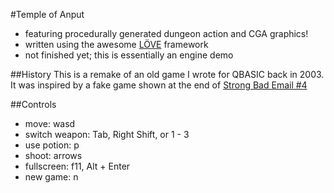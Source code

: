#Temple of Anput
* featuring procedurally generated dungeon action and CGA graphics!
* written using the awesome [LÖVE](http://love2d.org) framework
* not finished yet; this is essentially an engine demo

##History
This is a remake of an old game I wrote for QBASIC back in 2003.  It was
inspired by a fake game shown at the end of
[Strong Bad Email #4](http://www.homestarrunner.com/sbemail4.html)

##Controls
* move: wasd
* switch weapon: Tab, Right Shift, or 1 - 3
* use potion: p
* shoot: arrows
* fullscreen: f11, Alt + Enter
* new game: n
